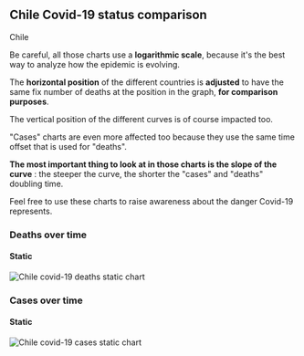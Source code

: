 ## Chile Covid-19 status comparison 

Chile



Be careful, all those charts use a **logarithmic scale**, because it's the best way to analyze how the epidemic is evolving.
 
The **horizontal position** of the different countries is **adjusted** to have the same fix number of deaths at the position in the graph, **for comparison purposes**.

The vertical position of the different curves is of course impacted too.

"Cases" charts are even more affected too because they use the same time offset that is used for "deaths".

**The most important thing to look at in those charts is the slope of the curve** : the steeper the curve, the shorter the "cases" and "deaths" doubling time.

Feel free to use these charts to raise awareness about the danger Covid-19 represents. 


 
### Deaths over time
 
#### Static
![Chile covid-19 deaths static chart](https://raw.githubusercontent.com/madlag/coronavirus_study/master/notebooks/graphs/2020-03-24/countries/Chile/2020-03-24_Chile_deaths.png "Chile covid-19 deaths static chart")   

 
### Cases over time
 
#### Static
![Chile covid-19 cases static chart](https://raw.githubusercontent.com/madlag/coronavirus_study/master/notebooks/graphs/2020-03-24/countries/Chile/2020-03-24_Chile_cases.png "Chile covid-19 cases static chart")   

